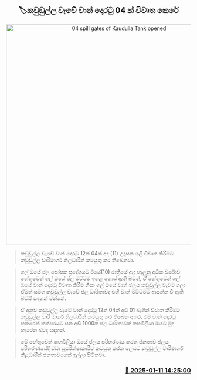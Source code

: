 <p align='center'><b><h2 align='center' title='04 spill gates of Kaudulla Tank opened'>🏷කවුඩුල්ල වැවේ වාන් දොරටු 04 ක් විවෘත කෙරේ</h2></b></p>
<p align='center'><img src='https://helakuru.sgp1.cdn.digitaloceanspaces.com/esana/images/lib/kawudulla-lake.jpg' width='600' alt='04 spill gates of Kaudulla Tank opened'></p>

> කවුඩුල්ල වැවේ වාන් දොරටු 12න් 04ක් අද (11) උදෑසන යලි විවෘත කිරීමට කවුඩුල්ල වාරිමාර්ග නිලධාරීන් කටයුතු කර තිබෙනවා.

> ගල් ඔයේ ජල පෝෂක ප්‍රදේශයට ඊයේ(10) රාත්‍රියේ ඇද හැලුනු අධික වර්ෂාව හේතුවෙන් ගල් ඔයේ ජල මට්ටම ඉහළ ගොස් ඇති බවත්, ඒ් හේතුවෙන් ගල් ඔයේ වාන් දොරටු විවෘත කිරීම නිසා ගල් ඔයේ වාන් ජලය කඩුඩුල්ල වැවට ගලා ඒමත් සමග කවුඩුල්ල වැවේ ජල ධාරිතාවද එහි වාන් මට්ටමට ආසන්න වී ඇති බවයි සඳහන් වන්නේ.

> ඒ අනුව කවුඩුල්ල වැවේ වාන් දොරටු 12න් 04ක් අඩි 01 බැගින් විවෘත කිරීමට කවුඩුල්ල වාරි මාර්ග නිලධාරීන් කටයුතු කර තිබෙන අතර, එම වාන් දොරටු හතරෙන් තත්පරයට ඝන අඩි 1000ක ජල ධාරිතාවක් කහඹිලියා ඔයට මුදා හැරෙන බවද සඳහන්.

> මේ හේතුවෙන් කහඹිලියා ඔයේ ජලය පරිහරණය කරන ජනතාව ජලය පරිහරණයේදී වඩා සුපරික්ෂාකාරීව කටයුතු කරන ලෙසට කවුඩුල්ල වාරිමාර්ග නිළධාරීන් ජනතාවගෙන් ඉල්ලා සිටිනවා.



<h3 align='right'><a href='https://www.helakuru.lk/esana/p/106525/'>📅 2025-01-11 14:25:00</a></h3>
